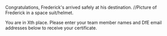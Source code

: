 Congratulations, Frederick's arrived safely at his destination.
//Picture of Frederick in a space suit/helmet.

You are in Xth place.
Please enter your team member names and DfE email addresses below to receive your certificate. 